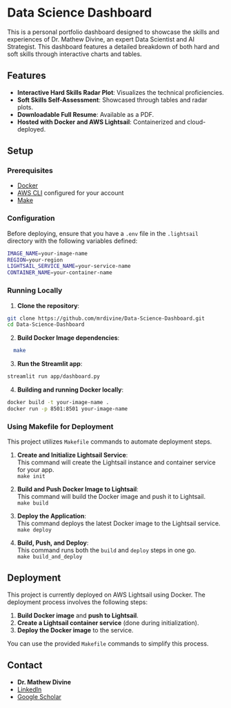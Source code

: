 # Data Science Dashboard

This is a personal portfolio dashboard designed to showcase the skills and experiences of Dr. Mathew Divine, an expert Data Scientist and AI Strategist. This dashboard features a detailed breakdown of both hard and soft skills through interactive charts and tables.

## Features
- **Interactive Hard Skills Radar Plot**: Visualizes the technical proficiencies.
- **Soft Skills Self-Assessment**: Showcased through tables and radar plots.
- **Downloadable Full Resume**: Available as a PDF.
- **Hosted with Docker and AWS Lightsail**: Containerized and cloud-deployed.

## Setup

### Prerequisites
- [Docker](https://docs.docker.com/get-docker/)
- [AWS CLI](https://aws.amazon.com/cli/) configured for your account
- [Make](https://www.gnu.org/software/make/)

### Configuration
Before deploying, ensure that you have a `.env` file in the `.lightsail` directory with the following variables defined:

```bash
IMAGE_NAME=your-image-name
REGION=your-region
LIGHTSAIL_SERVICE_NAME=your-service-name
CONTAINER_NAME=your-container-name
```
### Running Locally
1. **Clone the repository**:
```bash   
git clone https://github.com/mrdivine/Data-Science-Dashboard.git
cd Data-Science-Dashboard
```
2. **Build Docker Image dependencies**:
```bash   
  make 
```
3. **Run the Streamlit app**:
```bash
streamlit run app/dashboard.py
```
4. **Building and running Docker locally**:
```bash
docker build -t your-image-name .
docker run -p 8501:8501 your-image-name
```
### Using Makefile for Deployment

This project utilizes `Makefile` commands to automate deployment steps.

1. **Create and Initialize Lightsail Service**:  
This command will create the Lightsail instance and container service for your app.  
```make init```

2. **Build and Push Docker Image to Lightsail**:  
This command will build the Docker image and push it to Lightsail.  
```make build```

3. **Deploy the Application**:  
This command deploys the latest Docker image to the Lightsail service.  
```make deploy```

4. **Build, Push, and Deploy**:  
This command runs both the `build` and `deploy` steps in one go.  
```make build_and_deploy```

## Deployment

This project is currently deployed on AWS Lightsail using Docker. The deployment process involves the following steps:

1. **Build Docker image** and **push to Lightsail**.
2. **Create a Lightsail container service** (done during initialization).
3. **Deploy the Docker image** to the service.

You can use the provided `Makefile` commands to simplify this process.

## Contact
- **Dr. Mathew Divine**
- [LinkedIn](https://www.linkedin.com/in/dr-mathew-divine/)
- [Google Scholar](https://scholar.google.de/citations?user=wGJeTZQAAAAJ&hl=en)
